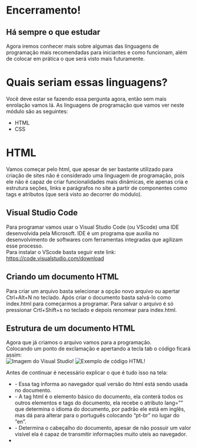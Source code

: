 # Encerramento!

## Há sempre o que estudar

Agora iremos conhecer mais sobre algumas das linguagens de programação mais recomendadas para iniciantes e como funcionam, além de colocar em prática o que será visto mais futuramente.  

# Quais seriam essas linguagens?

Você deve estar se fazendo essa pergunta agora, então sem mais enrolação vamos lá. As linguagens de programação que vamos ver neste módulo são as seguintes:  
- HTML
- CSS

# HTML

Vamos começar pelo html, que apesar de ser bastante utilizado para criação de sites não é considerado uma linguagem de programação, pois ele não é capaz de criar funcionalidades mais dinâmicas, ele apenas cria e estrutura seções, links e parágrafos no site a partir de componentes como tags e atributos (que será visto ao decorrer do módulo).  

## Visual Studio Code

Para programar vamos usar o Visual Studio Code (ou VScode) uma IDE desenvolvida pela Microsoft. IDE é um programa que auxilia no desenvolvimento de softwares com ferramentas integradas que agilizam esse processo.  
Para instalar o VScode basta seguir este link:  
 <https://code.visualstudio.com/download>

## Criando um documento HTML

Para criar um arquivo basta selecionar a opção novo arquivo ou apertar Ctrl+Alt+N no teclado. Após criar o documento basta salvá-lo como index.html para começarmos a programar. Para salvar o arquivo é só pressionar Crtl+Shift+s no teclado e depois renomear para index.html.  

## Estrutura de um documento HTML

Agora que já criamos o arquivo vamos para a programação.  
Colocando um ponto de exclamação e apertando a tecla tab o código ficará assim:  
![Imagem do Visual Studio!](http://drive.google.com/uc?id=14P51ctqehaHum-seZXK8PHs9nEai2r_k)
![Exemplo de código HTML!](http://drive.google.com/uc?id=1GUj40oRIKfsn5XCKy8mz6TyegJW2Y7jg)

Antes de continuar é necessário explicar o que é tudo isso na tela:  
- <!DOCTYPE html> - Essa tag informa ao navegador qual versão do html está sendo usada no documento.

- <html> - A tag html é o elemento básico do documento, ela conterá todos os outros elementos e tags do documento, ela recebe o atributo lang=”” que determina o idioma do documento, por padrão ele está em inglês, mas dá para alterar para o português colocando “pt-br” no lugar do “en”.

- <head> - Determina o cabeçalho do documento, apesar de não possuir um valor visível ela é capaz de transmitir informações muito uteis ao navegador.

- <title> - Ela define o título da página, aquele nomezinho que aparece na aba do navegador sabe.

- <meta> - Essa tag insere metadados no código, como aquele charset=”UTF-8”, que garante que oo código vai ser ser compatível com os caracteres do padrão latino americano.

- <body> - Como o nome já diz ela representa o corpo do documento, é nela que os elementos visuais do site devem ser colocados.

## Tags de título e texto

Agora iremos ver algumas das principais tags de texto e título do html:  
- <h1> - A <h1> é a principal tag de título que possui seis níveis hierárquicos, onde o h1 é o título de maior nível e o h6 é o de menor nível.
- <p> - É a principal tag de texto do html, serve para compor um parágrafo.
- <span> - Tem a funcionalidade parecida com a <p>, mas essa tag pode ser usada para pequenas informações como legendas.

![Código "Hello word HTML"](http://drive.google.com/uc?id=1bm_k_dHNGMhmjKYl_lIDzOOhZi2GoJ_2)
![Primeiro site "Hello word HTML"](http://drive.google.com/uc?id=1wC6hD7dUsCU7OU8gnBQBR2ApHZb0sAwQ)

## Adicionando imagens no documento

Utilizando a tag <img> podemos adicionar uma imagem no nosso site, juntamente com essa tag temos o atributo src=”” que é onde devemos digitar o local onde a foto se encontra e o atributo alt=”” que é onde colocamos um nome alternativo para a nossa imagem. Como no exemplo abaixo:

![Código para inserir imagens em HTML](http://drive.google.com/uc?id=19omgcLRqHDZA7IyCaTznUxgaNiHeUYaW)

Neste exemplo foram utilizadas imagens do nosso mascote, o techbô.  
Agora que já vimos um pouco de como o html funciona vamos ver como o css funciona na estilização do html.  

# CSS

O css geralmente é usado junto com o html, e assim como ele o css também não é considerado uma linguagem de programação, mas sim uma linguagem de estilos, ou seja, enquanto o html cria o texto de um site o css atribui estilos a esse texto, alterando seu tamanho, cor etc.  

## Adicionando o css no html

Dentro da tag head no seu documento html você deve adicionar a seguinte sintaxe:  <link rel="stylesheet href="styles.css"">, após isso é só criar um arquivo styles.css.  

## Estilizando com css

Com o css é possível mudar o visual do nosso site de diversas formas, mudando a cor de fundo, alterando o tamanho de objetos, cores dos textos etc. Agora vamos ver como fazer isso na prática.  
- Background-color: serve para definir uma cor de fundo para o site, é só colocar a cor desejada, e como resultado a cor de fundo do site vai mudar. Veja nos exemplos abaixo:  

![Código para estilizar background HTML](http://drive.google.com/uc?id=1dzz9-mkQlFhCqQ3y189vtI28xpqY2BAB)
![Site com background ciano](http://drive.google.com/uc?id=1TwH3RM33ydgrYZEbtjOtjLyju1Sl6q62)

- Height e Width: Isso  serve para definir a largura e altura de um objeto pode ser uma imagem, botão etc. Para definir a altura e largura de um objeto você precisa especificar o tamanho desejado como nos exemplos abaixo:

![Código altura e largura HTML](http://drive.google.com/uc?id=1GAPgXziNdzsCJBJvjjRarWbwuaaj51JP)
![Site com imagem do techbô com altura e largura definida](http://drive.google.com/uc?id=1GAPgXziNdzsCJBJvjjRarWbwuaaj51JP)

- Justify-content: Essa propriedade vai definir como o navegador vai distribuir o espaço entre e ao redor dos objetos. E para que o justify-cintent funcione é preciso declarar o display: flex; que irá transformar os elementos em um flex container, transformando os itens em flex-itens. Veja nos exemplos a seguir:  

![Código de espaço entre objetos HTML](http://drive.google.com/uc?id=1w1eNsZEGgxZMRZ94jrMhbVVjnjw0GUag)
![Site com espaçamento entre objetos](http://drive.google.com/uc?id=1sni9e4RYZGJAnkCCPtj7hdV2cJ18A4-a)

Com o space-around é adicionado um espaço ao redor dos objetos selecionados, nesse exemplo selecionei três imagens do techbô.  

# Agora é com você!!
Agora que você já sabe como o html e o css funcionam é sua vez de criar seu próprio site do jeito que você imaginar. Não se preocupe caso tenha ficado confuso com algo ou não esteja se sentindo seguro ainda, saiba que o melhor jeito de aprender a programar é praticando.  








